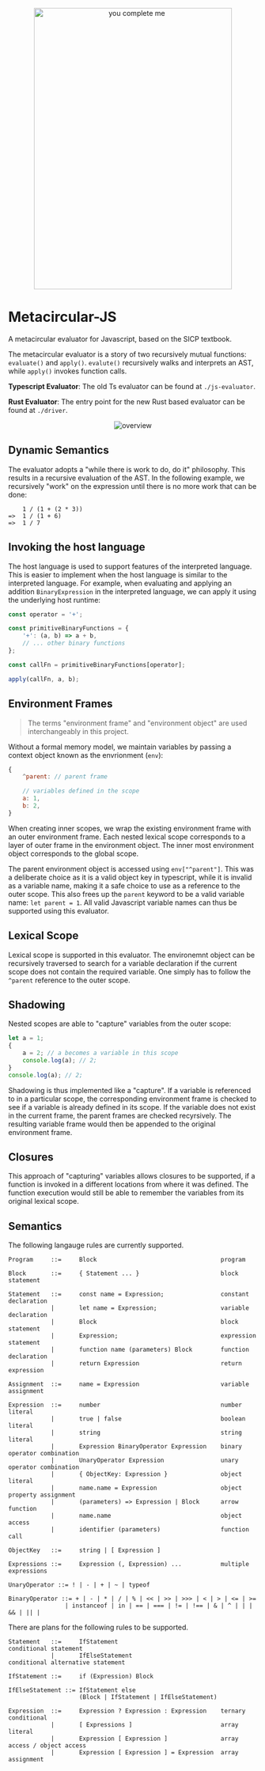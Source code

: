 <p align="center">
  <img width="400" height="569" src="/assets/batman-joker.jpg" alt="you complete me">
</p>

# Metacircular-JS

A metacircular evaluator for Javascript, based on the SICP textbook.

The metacircular evaluator is a story of two recursively mutual functions: `evaluate()` and `apply()`. `evalute()` recursively walks and interprets an AST, while `apply()` invokes function calls.

**Typescript Evaluator**: The old Ts evaluator can be found at `./js-evaluator`.

**Rust Evaluator**: The entry point for the new Rust based evaluator can be found at `./driver`.

<p align="center">
  <img src="/assets/overview.png" alt="overview">
</p>

## Dynamic Semantics

The evaluator adopts a "while there is work to do, do it" philosophy. This results in a recursive evaluation of the AST. In the following example, we recursively "work" on the expression until there is no more work that can be done:

```
    1 / (1 + (2 * 3))
=>  1 / (1 + 6)
=>  1 / 7
```

## Invoking the host language

The host language is used to support features of the interpreted language. This is easier to implement when the host language is similar to the interpreted language. For example, when evaluating and applying an addition `BinaryExpression` in the interpreted language, we can apply it using the underlying host runtime:

```js
const operator = '+';

const primitiveBinaryFunctions = {
	'+': (a, b) => a + b,
	// ... other binary functions
};

const callFn = primitiveBinaryFunctions[operator];

apply(callFn, a, b);
```

## Environment Frames

> The terms "environment frame" and "environment object" are used interchangeably in this project.

Without a formal memory model, we maintain variables by passing a context object known as the envrionment (`env`):

```js
{
    ^parent: // parent frame

    // variables defined in the scope
    a: 1,
    b: 2,
}
```

When creating inner scopes, we wrap the existing environment frame with an outer environment frame. Each nested lexical scope corresponds to a layer of outer frame in the environment object. The inner most environment object corresponds to the global scope.

The parent environment object is accessed using `env["^parent"]`. This was a deliberate choice as it is a valid object key in typescript, while it is invalid as a variable name, making it a safe choice to use as a reference to the outer scope. This also frees up the `parent` keyword to be a valid variable name: `let parent = 1`. All valid Javascript variable names can thus be supported using this evaluator.

## Lexical Scope

Lexical scope is supported in this evaluator. The environemnt object can be recursively traversed to search for a variable declaration if the current scope does not contain the required variable. One simply has to follow the `^parent` reference to the outer scope.

## Shadowing

Nested scopes are able to "capture" variables from the outer scope:

```js
let a = 1;
{
	a = 2; // a becomes a variable in this scope
	console.log(a); // 2;
}
console.log(a); // 2;
```

Shadowing is thus implemented like a "capture". If a variable is referenced to in a particular scope, the corresponding environment frame is checked to see if a variable is already defined in its scope. If the variable does not exist in the current frame, the parent frames are checked recyrsively. The resulting variable frame would then be appended to the original environment frame.

## Closures

This approach of "capturing" variables allows closures to be supported, if a function is invoked in a different locations from where it was defined. The function execution would still be able to remember the variables from its original lexical scope.

## Semantics

The following langauge rules are currently supported.

```
Program     ::=     Block                                   program

Block       ::=     { Statement ... }                       block statement

Statement   ::=     const name = Expression;                constant declaration
            |       let name = Expression;                  variable declaration
            |       Block                                   block statement
            |       Expression;                             expression statement
            |       function name (parameters) Block        function declaration
            |       return Expression                       return expression

Assignment  ::=     name = Expression                       variable assignment

Expression  ::=     number                                  number literal
            |       true | false                            boolean literal
            |       string                                  string literal
            |       Expression BinaryOperator Expression    binary operator combination
            |       UnaryOperator Expression                unary operator combination
            |       { ObjectKey: Expression }               object literal
            |       name.name = Expression                  object property assignment
            |       (parameters) => Expression | Block      arrow function
            |       name.name                               object access
            |       identifier (parameters)					function call

ObjectKey   ::=     string | [ Expression ]

Expressions ::=     Expression (, Expression) ...           multiple expressions

UnaryOperator ::= ! | - | + | ~ | typeof

BinaryOperator ::= + | - | * | / | % | << | >> | >>> | < | > | <= | >=
                | instanceof | in | == | === | != | !== | & | ^ | | | && | || |
```

There are plans for the following rules to be supported.

```
Statement   ::=     IfStatement                             conditional statement
            |       IfElseStatement                         conditional alternative statement

IfStatement ::=     if (Expression) Block

IfElseStatement ::= IfStatement else
                    (Block | IfStatement | IfElseStatement)

Expression  ::=     Expression ? Expression : Expression    ternary conditional
            |       [ Expressions ]                         array literal
            |       Expression [ Expression ]               array access / object access
            |       Expression [ Expression ] = Expression  array assignment

```
